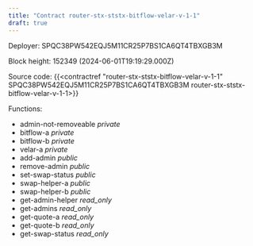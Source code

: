 ```yaml
---
title: "Contract router-stx-ststx-bitflow-velar-v-1-1"
draft: true
---
```

Deployer: SPQC38PW542EQJ5M11CR25P7BS1CA6QT4TBXGB3M


 



Block height: 152349 (2024-06-01T19:19:29.000Z)

Source code: {{<contractref "router-stx-ststx-bitflow-velar-v-1-1" SPQC38PW542EQJ5M11CR25P7BS1CA6QT4TBXGB3M router-stx-ststx-bitflow-velar-v-1-1>}}

Functions:

* admin-not-removeable _private_
* bitflow-a _private_
* bitflow-b _private_
* velar-a _private_
* add-admin _public_
* remove-admin _public_
* set-swap-status _public_
* swap-helper-a _public_
* swap-helper-b _public_
* get-admin-helper _read_only_
* get-admins _read_only_
* get-quote-a _read_only_
* get-quote-b _read_only_
* get-swap-status _read_only_
